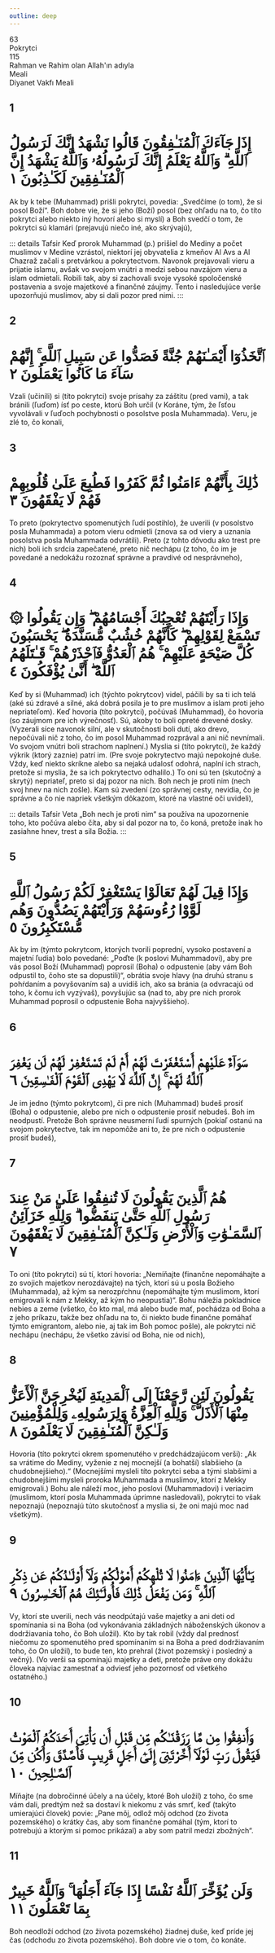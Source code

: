 ```yaml
---
outline: deep
---
```


<!--CHAPTER INTRO-->
<div class="chapter-title-wrapper">
<div class="chapter-title">63</div>
<div class="chapter-title-slovak">Pokrytci</div>
<div class="chapter-opening">115</div>
<div class="chapter-opening-slovak">Rahman ve Rahim olan Allah'ın adıyla</div>
</div>

<div class="intro2-wrapper">
<div class="chapter-info-wrapper">
<div class="chapter-info-translation">Meali</div>
<div class="chapter-info-name">Diyanet Vakfı Meali</div>
</div>

</div>

## 1

<!-- CHAPTER NUMBERS -->
<Badge type="info" text="63:1" class="badge" />
<div>
<div class="main-verse" >
<!-- ARABIC -->
<h1 class="verse-arabic">إِذَا جَآءَكَ ٱلْمُنَـٰفِقُونَ قَالُوا نَشْهَدُ إِنَّكَ لَرَسُولُ ٱللَّهِ ۗ وَٱللَّهُ يَعْلَمُ إِنَّكَ لَرَسُولُهُۥ وَٱللَّهُ يَشْهَدُ إِنَّ ٱلْمُنَـٰفِقِينَ لَكَـٰذِبُونَ ١</h1>
</div>
<!-- TÜRKÇE -->
<p>Ak by k tebe (Muhammad) prišli pokrytci, povedia: „Svedčíme (o tom), že si posol Boží“. Boh dobre vie, že si jeho (Boží) posol (bez ohľadu na to, čo títo pokrytci alebo niekto iný hovorí alebo si myslí) a Boh svedčí o tom, že pokrytci sú klamári (prejavujú niečo iné, ako skrývajú),</p>
</div>
<!-- TAFSIR -->

::: details Tafsir
Keď prorok Muhammad (p.) prišiel do Mediny a počet muslimov v Medine vzrástol, niektorí jej obyvatelia z kmeňov Al Avs a Al Chazraž začali s pretvárkou a pokrytectvom. Navonok prejavovali vieru a prijatie islamu, avšak vo svojom vnútri a medzi sebou navzájom vieru a islam odmietali. Robili tak, aby si zachovali svoje vysoké spoločenské postavenia a svoje majetkové a finančné záujmy. Tento i nasledujúce verše upozorňujú muslimov, aby si dali pozor pred nimi.
:::

<div class="break"></div>

## 2

<!-- CHAPTER NUMBERS -->
<Badge type="info" text="63:2" class="badge" />
<div>
<div class="main-verse" >
<!-- ARABIC -->
<h1 class="verse-arabic">ٱتَّخَذُوٓا أَيْمَـٰنَهُمْ جُنَّةً فَصَدُّوا عَن سَبِيلِ ٱللَّهِ ۚ إِنَّهُمْ سَآءَ مَا كَانُوا يَعْمَلُونَ ٢</h1>
</div>
<!-- TÜRKÇE -->
<p>Vzali (učinili) si (títo pokrytci) svoje prísahy za záštitu (pred vami), a tak bránili (ľuďom) ísť po ceste, ktorú Boh určil (v Koráne, tým, že ľsťou vyvolávali v ľuďoch pochybnosti o posolstve posla Muhammada). Veru, je zlé to, čo konali,</p>
</div>

<div class="break"></div>

## 3

<!-- CHAPTER NUMBERS -->
<Badge type="info" text="63:3" class="badge" />
<div>
<div class="main-verse" >
<!-- ARABIC -->
<h1 class="verse-arabic">ذَٰلِكَ بِأَنَّهُمْ ءَامَنُوا ثُمَّ كَفَرُوا فَطُبِعَ عَلَىٰ قُلُوبِهِمْ فَهُمْ لَا يَفْقَهُونَ ٣</h1>
</div>
<!-- TÜRKÇE -->
<p>To preto (pokrytectvo spomenutých ľudí postihlo), že uverili (v posolstvo posla Muhammada) a potom vieru odmietli (znova sa od viery a uznania posolstva posla Muhammada odvrátili). Preto (z tohto dôvodu ako trest pre nich) boli ich srdcia zapečatené, preto nič nechápu (z toho, čo im je povedané a nedokážu rozoznať správne a pravdivé od nesprávneho),</p>
</div>

<div class="break"></div>

## 4

<!-- CHAPTER NUMBERS -->
<Badge type="info" text="63:4" class="badge" />
<div>
<div class="main-verse" >
<!-- ARABIC -->
<h1 class="verse-arabic">۞ وَإِذَا رَأَيْتَهُمْ تُعْجِبُكَ أَجْسَامُهُمْ ۖ وَإِن يَقُولُوا تَسْمَعْ لِقَوْلِهِمْ ۖ كَأَنَّهُمْ خُشُبٌ مُّسَنَّدَةٌ ۖ يَحْسَبُونَ كُلَّ صَيْحَةٍ عَلَيْهِمْ ۚ هُمُ ٱلْعَدُوُّ فَٱحْذَرْهُمْ ۚ قَـٰتَلَهُمُ ٱللَّهُ ۖ أَنَّىٰ يُؤْفَكُونَ ٤</h1>
</div>
<!-- TÜRKÇE -->
<p>Keď by si (Muhammad) ich (týchto pokrytcov) videl, páčili by sa ti ich telá (aké sú zdravé a silné, aká dobrá posila je to pre muslimov a islam proti jeho nepriateľom). Keď hovoria (títo pokrytci), počúvaš (Muhammad), čo hovoria (so záujmom pre ich výrečnosť). Sú, akoby to boli opreté drevené dosky. (Vyzerali síce navonok silní, ale v skutočnosti boli dutí, ako drevo, nepočúvali nič z toho, čo im posol Muhammad rozprával a ani nič nevnímali. Vo svojom vnútri boli strachom naplnení.) Myslia si (títo pokrytci), že každý výkrik (ktorý zaznie) patrí im. (Pre svoje pokrytectvo majú nepokojné duše. Vždy, keď niekto skríkne alebo sa nejaká udalosť odohrá, naplní ich strach, pretože si myslia, že sa ich pokrytectvo odhalilo.) To oni sú ten (skutočný a skrytý) nepriateľ, preto si daj pozor na nich. Boh nech je proti nim (nech svoj hnev na nich zošle). Kam sú zvedení (zo správnej cesty, nevidia, čo je správne a čo nie napriek všetkým dôkazom, ktoré na vlastné oči uvideli),</p>
</div>
<!-- TAFSIR -->

::: details Tafsir
Veta „Boh nech je proti nim“ sa používa na upozornenie toho, kto počúva alebo číta, aby si dal pozor na to, čo koná, pretože inak ho zasiahne hnev, trest a sila Božia.
:::

<div class="break"></div>

## 5

<!-- CHAPTER NUMBERS -->
<Badge type="info" text="63:5" class="badge" />
<div>
<div class="main-verse" >
<!-- ARABIC -->
<h1 class="verse-arabic">وَإِذَا قِيلَ لَهُمْ تَعَالَوْا يَسْتَغْفِرْ لَكُمْ رَسُولُ ٱللَّهِ لَوَّوْا رُءُوسَهُمْ وَرَأَيْتَهُمْ يَصُدُّونَ وَهُم مُّسْتَكْبِرُونَ ٥</h1>
</div>
<!-- TÜRKÇE -->
<p>Ak by im (týmto pokrytcom, ktorých tvorili poprední, vysoko postavení a majetní ľudia) bolo povedané: „Poďte (k poslovi Muhammadovi), aby pre vás posol Boží (Muhammad) poprosil (Boha) o odpustenie (aby vám Boh odpustil to, čoho ste sa dopustili)“, obrátia svoje hlavy (na druhú stranu s pohŕdaním a povyšovaním sa) a uvidíš ich, ako sa bránia (a odvracajú od toho, k čomu ich vyzývaš), povyšujúc sa (nad to, aby pre nich prorok Muhammad poprosil o odpustenie Boha najvyššieho).</p>
</div>
<div class="break"></div>

## 6

<!-- CHAPTER NUMBERS -->
<Badge type="info" text="63:6" class="badge" />
<div>
<div class="main-verse" >
<!-- ARABIC -->
<h1 class="verse-arabic">سَوَآءٌ عَلَيْهِمْ أَسْتَغْفَرْتَ لَهُمْ أَمْ لَمْ تَسْتَغْفِرْ لَهُمْ لَن يَغْفِرَ ٱللَّهُ لَهُمْ ۚ إِنَّ ٱللَّهَ لَا يَهْدِى ٱلْقَوْمَ ٱلْفَـٰسِقِينَ ٦</h1>
</div>
<!-- TÜRKÇE -->
<p>Je im jedno (týmto pokrytcom), či pre nich (Muhammad) budeš prosiť (Boha) o odpustenie, alebo pre nich o odpustenie prosiť nebudeš. Boh im neodpustí. Pretože Boh správne neusmerní ľudí spurných (pokiaľ ostanú na svojom pokrytectve, tak im nepomôže ani to, že pre nich o odpustenie prosiť budeš),</p>
</div>

<div class="break"></div>

## 7

<!-- CHAPTER NUMBERS -->
<Badge type="info" text="63:7" class="badge" />
<div>
<div class="main-verse" >
<!-- ARABIC -->
<h1 class="verse-arabic">هُمُ ٱلَّذِينَ يَقُولُونَ لَا تُنفِقُوا عَلَىٰ مَنْ عِندَ رَسُولِ ٱللَّهِ حَتَّىٰ يَنفَضُّوا ۗ وَلِلَّهِ خَزَآئِنُ ٱلسَّمَـٰوَٰتِ وَٱلْأَرْضِ وَلَـٰكِنَّ ٱلْمُنَـٰفِقِينَ لَا يَفْقَهُونَ ٧</h1>
</div>
<!-- TÜRKÇE -->
<p>To oni (títo pokrytci) sú tí, ktorí hovoria: „Nemíňajte (finančne nepomáhajte a zo svojich majetkov nerozdávajte) na tých, ktorí sú u posla Božieho (Muhammada), až kým sa nerozpŕchnu (nepomáhajte tým muslimom, ktorí emigrovali k nám z Mekky, až kým ho neopustia)“. Bohu náležia pokladnice nebies a zeme (všetko, čo kto mal, má alebo bude mať, pochádza od Boha a z jeho príkazu, takže bez ohľadu na to, či niekto bude finančne pomáhať týmto emigrantom, alebo nie, aj tak im Boh pomoc pošle), ale pokrytci nič nechápu (nechápu, že všetko závisí od Boha, nie od nich),</p>
</div>

<div class="break"></div>

## 8

<!-- CHAPTER NUMBERS -->
<Badge type="info" text="63:8" class="badge" />
<div>
<div class="main-verse" >
<!-- ARABIC -->
<h1 class="verse-arabic">يَقُولُونَ لَئِن رَّجَعْنَآ إِلَى ٱلْمَدِينَةِ لَيُخْرِجَنَّ ٱلْأَعَزُّ مِنْهَا ٱلْأَذَلَّ ۚ وَلِلَّهِ ٱلْعِزَّةُ وَلِرَسُولِهِۦ وَلِلْمُؤْمِنِينَ وَلَـٰكِنَّ ٱلْمُنَـٰفِقِينَ لَا يَعْلَمُونَ ٨</h1>
</div>
<!-- TÜRKÇE -->
<p>Hovoria (títo pokrytci okrem spomenutého v predchádzajúcom verši): „Ak sa vrátime do Mediny, vyženie z nej mocnejší (a bohatší) slabšieho (a chudobnejšieho).“ (Mocnejšími mysleli títo pokrytci seba a tými slabšími a chudobnejšími mysleli proroka Muhammada a muslimov, ktorí z Mekky emigrovali.) Bohu ale náleží moc, jeho poslovi (Muhammadovi) i veriacim (muslimom, ktorí posla Muhammada úprimne nasledovali), pokrytci to však nepoznajú (nepoznajú túto skutočnosť a myslia si, že oni majú moc nad všetkým).</p>
</div>

<div class="break"></div>

## 9

<!-- CHAPTER NUMBERS -->
<Badge type="info" text="63:9" class="badge" />
<div>
<div class="main-verse" >
<!-- ARABIC -->
<h1 class="verse-arabic">يَـٰٓأَيُّهَا ٱلَّذِينَ ءَامَنُوا لَا تُلْهِكُمْ أَمْوَٰلُكُمْ وَلَآ أَوْلَـٰدُكُمْ عَن ذِكْرِ ٱللَّهِ ۚ وَمَن يَفْعَلْ ذَٰلِكَ فَأُولَـٰٓئِكَ هُمُ ٱلْخَـٰسِرُونَ ٩</h1>
</div>
<!-- TÜRKÇE -->
<p>Vy, ktorí ste uverili, nech vás neodpútajú vaše majetky a ani deti od spomínania si na Boha (od vykonávania základných náboženských úkonov a dodržiavania toho, čo Boh uložil). Kto by tak robil (vždy dal prednosť niečomu zo spomenutého pred spomínaním si na Boha a pred dodržiavaním toho, čo On uložil), to bude ten, kto prehral (život pozemský i posledný a večný). (Vo verši sa spomínajú majetky a deti, pretože práve ony dokážu človeka najviac zamestnať a odviesť jeho pozornosť od všetkého ostatného.)</p>
</div>

<div class="break"></div>

## 10

<!-- CHAPTER NUMBERS -->
<Badge type="info" text="63:10" class="badge" />
<div>
<div class="main-verse" >
<!-- ARABIC -->
<h1 class="verse-arabic">وَأَنفِقُوا مِن مَّا رَزَقْنَـٰكُم مِّن قَبْلِ أَن يَأْتِىَ أَحَدَكُمُ ٱلْمَوْتُ فَيَقُولَ رَبِّ لَوْلَآ أَخَّرْتَنِىٓ إِلَىٰٓ أَجَلٍ قَرِيبٍ فَأَصَّدَّقَ وَأَكُن مِّنَ ٱلصَّـٰلِحِينَ ١٠</h1>
</div>
<!-- TÜRKÇE -->
<p>Míňajte (na dobročinné účely a na účely, ktoré Boh uložil) z toho, čo sme vám dali, predtým než sa dostaví k niekomu z vás smrť, keď (takýto umierajúci človek) povie: „Pane môj, odlož môj odchod (zo života pozemského) o krátky čas, aby som finančne pomáhal (tým, ktorí to potrebujú a ktorým si pomoc prikázal) a aby som patril medzi zbožných“.</p>
</div>

<div class="break"></div>

## 11

<!-- CHAPTER NUMBERS -->
<Badge type="info" text="63:11" class="badge" />
<div>
<div class="main-verse" >
<!-- ARABIC -->
<h1 class="verse-arabic">وَلَن يُؤَخِّرَ ٱللَّهُ نَفْسًا إِذَا جَآءَ أَجَلُهَا ۚ وَٱللَّهُ خَبِيرٌ بِمَا تَعْمَلُونَ ١١</h1>
</div>
<!-- TÜRKÇE -->
<p>Boh neodloží odchod (zo života pozemského) žiadnej duše, keď príde jej čas (odchodu zo života pozemského). Boh dobre vie o tom, čo konáte.</p>
</div>
